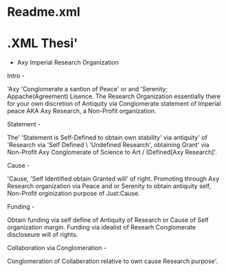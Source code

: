 # Readme.xml
# .XML Thesi' 

- Axy Imperial Research Organization

Intro -

'Axy 'Conglomerate a santion of Peace' or and 'Serenity; Appache(Agreement) Lisence.  The Research Organization essentially there for your own discretion of Antiquity via Conglomerate statement of Imperial peace AKA Axy Research, a Non-Profit organization. 

Statement - 

The' 'Statement is Self-Defined to obtain own stability' via antiquity' of 'Research via 'Self Defined \ 'Undefined Research', obtaining Grant' via Non-Profit Axy Conglomerate of Science to Art / (Defined[Axy Research]'. 

Cause - 

'Cause, 'Self Identified obtain Granted will' of right.  Promoting through Axy Research organization via Peace and or Serenity to obtain antiquity self, Non-Profit orginization purpose of Just:Cause. 

Funding - 

Obtain funding via self define of Antiquity of Research or Cause of Self organization margin.
Funding via idealist of Researh Conglomerate discloseure will of rights. 

Collaboration via Conglomeration - 

Conglomeration of Collaberation relative to own cause Research purpose'.  

